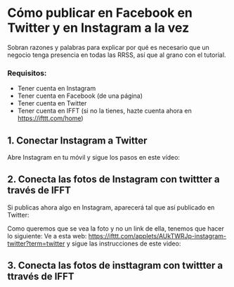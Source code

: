 # Cómo publicar en Facebook en Twitter y en Instagram a la vez
Sobran razones y palabras para explicar por qué es necesario que un negocio tenga presencia en todas las RRSS, así que al grano con el tutorial.

### Requisitos:
* Tener cuenta en Instagram
* Tener cuenta en Facebook (de una página)
* Tener cuenta en Twitter
* Tener cuenta en IFFT (si no la tienes, hazte cuenta ahora en https://ifttt.com/home)

## 1. Conectar Instagram a Twitter

Abre Instagram en tu móvil y sigue los pasos en este vídeo:


## 2. Conecta las fotos de Instagram con twittter a través de IFFT
Si publicas ahora algo en Instagram, aparecerá tal que así publicado en Twitter:


Como queremos que se vea la foto y no un link de ella, tenemos que hacer lo siguiente:
Ve a esta web: https://ifttt.com/applets/AUkTWRJp-instagram-twitter?term=twitter
y sigue las instrucciones de este video:



## 3. Conecta las fotos de insttagram con twittter a ttravés de IFFT

